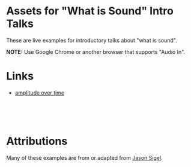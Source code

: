 # Assets for "What is Sound" Intro Talks

These are live examples for introductory talks about "what is sound".

**NOTE:** Use Google Chrome or another browser that supports "Audio In".

# Links

- [amplitude over time](./amplitude-time/)


<br />
<br />
<br />


# Attributions

Many of these examples are from or adapted from [Jason Sigel](https://github.com/therewasaguy/p5-music-viz).
